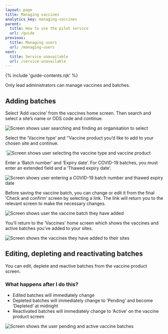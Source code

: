 ```yaml
---
layout: page
title: Managing vaccines
analytics_key: managing-vaccines
parent:
  title: How to use the pilot service
  url: /guide
previous:
  title: Managing users
  url: /managing-users
next:
  title: Service unavailable
  url: /service-unavailable
---
```


{% include 'guide-contents.njk' %}

Only lead administrators can manage vaccines and batches. 

## Adding batches 

Select ‘Add vaccine’ from the vaccines home screen. Then search and select a site’s name or ODS code and continue.

![Screen shows user searching and finding an organisation to select](/images/vaccine-site.png)

Select the ‘Vaccine type’ and ‘’Vaccine product you’d like to add to your chosen site and continue. 

`![Screen shows user selecting the vaccine type and vaccine product](/images/vaccine-choose.png)

Enter a ‘Batch number’ and ‘Expiry date’. For COVID-19 batches, you must enter an extended field and a ‘Thawed expiry date’.  

![Screen shows user entering a COVID-19 batch number and thawed expiry date](/images/vaccine-add.png)

Before saving the vaccine batch, you can change or edit it from the final ‘Check and confirm’ screen by selecting a link. The link will return you to the relevant screen to make the necessary changes. 

![Screen shows user the vaccine batch they have added](/images/vaccine-check.png)

You’ll return to the ‘Vaccines’ home screen which shows the vaccines and active batches you’ve added to your sites. 

![Screen shows the vaccines they have added to their sites](/images/vaccine-home.png)

## Editing, depleting and reactivating batches 

You can edit, deplete and reactive batches from the vaccine product screen.  

### What happens after I do this? 

* Edited batches will immediately change
* Depleted batches will immediately change to ‘Pending’ and become ‘Depleted’ at midnight
* Reactivated batches will immediately change to ‘Active’ on the vaccine product screen

![Screen shows the user pending and active vaccine batches](/images/vaccine-depleted.png)

